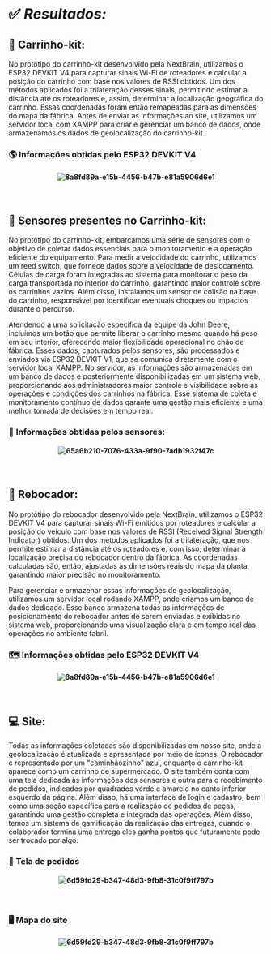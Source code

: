 # :white_check_mark: *Resultados:* 

## 🛒  **Carrinho-kit:**
No protótipo do carrinho-kit desenvolvido pela NextBrain, utilizamos o ESP32 DEVKIT V4 para capturar sinais Wi-Fi de roteadores e calcular a posição do carrinho com base nos valores de RSSI obtidos. Um dos métodos aplicados foi a trilateração desses sinais, permitindo estimar a distância até os roteadores e, assim, determinar a localização geográfica do carrinho. Essas coordenadas foram então remapeadas para as dimensões do mapa da fábrica. Antes de enviar as informações ao site, utilizamos um servidor local com XAMPP para criar e gerenciar um banco de dados, onde armazenamos os dados de geolocalização do carrinho-kit.

### 🌎 **Informações obtidas pelo ESP32 DEVKIT V4**
<h4 align="center"> 
  
![8a8fd89a-e15b-4456-b47b-e81a5906d6e1](https://github.com/user-attachments/assets/eaa6ac19-0818-4357-801a-21d5222199c6)
</h4>
<br>

## 🛒  **Sensores presentes no Carrinho-kit:**
No protótipo do carrinho-kit, embarcamos uma série de sensores com o objetivo de coletar dados essenciais para o monitoramento e a operação eficiente do equipamento. Para medir a velocidade do carrinho, utilizamos um reed switch, que fornece dados sobre a velocidade de deslocamento. Células de carga foram integradas ao sistema para monitorar o peso da carga transportada no interior do carrinho, garantindo maior controle sobre os carrinhos vazios. Além disso, instalamos um sensor de colisão na base do carrinho, responsável por identificar eventuais choques ou impactos durante o percurso.

Atendendo a uma solicitação específica da equipe da John Deere, incluímos um botão que permite liberar o carrinho mesmo quando há peso em seu interior, oferecendo maior flexibilidade operacional no chão de fábrica. Esses dados, capturados pelos sensores, são processados e enviados via ESP32 DEVKIT V1, que se comunica diretamente com o servidor local XAMPP. No servidor, as informações são armazenadas em um banco de dados e posteriormente disponibilizadas em um sistema web, proporcionando aos administradores maior controle e visibilidade sobre as operações e condições dos carrinhos na fábrica. Esse sistema de coleta e monitoramento contínuo de dados garante uma gestão mais eficiente e uma melhor tomada de decisões em tempo real.

### 🤖 **Informações obtidas pelos sensores:**
<h4 align="center"> 
  
![65a6b210-7076-433a-9f90-7adb1932f47c](https://github.com/user-attachments/assets/92dfa2b7-845e-47f8-8f2a-4910d07ae0f0)

</h4>
<br>

## 🚜  **Rebocador:**
No protótipo do rebocador desenvolvido pela NextBrain, utilizamos o ESP32 DEVKIT V4 para capturar sinais Wi-Fi emitidos por roteadores e calcular a posição do veículo com base nos valores de RSSI (Received Signal Strength Indicator) obtidos. Um dos métodos aplicados foi a trilateração, que nos permite estimar a distância até os roteadores e, com isso, determinar a localização precisa do rebocador dentro da fábrica. As coordenadas calculadas são, então, ajustadas às dimensões reais do mapa da planta, garantindo maior precisão no monitoramento.

Para gerenciar e armazenar essas informações de geolocalização, utilizamos um servidor local rodando XAMPP, onde criamos um banco de dados dedicado. Esse banco armazena todas as informações de posicionamento do rebocador antes de serem enviadas e exibidas no sistema web, proporcionando uma visualização clara e em tempo real das operações no ambiente fabril.

### 🗺️ **Informações obtidas pelo ESP32 DEVKIT V4**
<h4 align="center"> 
  
![8a8fd89a-e15b-4456-b47b-e81a5906d6e1](https://github.com/user-attachments/assets/0797bdfa-2582-4969-bf12-a98a0df89456)
</h4>
<br>

## 💻  **Site:**
Todas as informações coletadas são disponibilizadas em nosso site, onde a geolocalização é atualizada e apresentada por meio de ícones. O rebocador é representado por um "caminhãozinho" azul, enquanto o carrinho-kit aparece como um carrinho de supermercado. O site também conta com uma tela dedicada às informações dos sensores e outra para o recebimento de pedidos, indicados por quadrados verde e amarelo no canto inferior esquerdo da página. Além disso, há uma interface de login e cadastro, bem como uma seção específica para a realização de pedidos de peças, garantindo uma gestão completa e integrada das operações. Além disso, temos um sistema de gamificação da realização das entregas, quando o colaborador termina uma entrega eles ganha pontos que futuramente pode ser trocado por algo. 

### :scroll: **Tela de pedidos**
<h4 align="center"> 
  
![6d59fd29-b347-48d3-9fb8-31c0f9ff797b](https://github.com/user-attachments/assets/aff6cb8a-4e9d-4ace-a6d5-df6f8fd5f1bf)
</h4>
<br>

### 🖥️ **Mapa do site**
<h4 align="center"> 
  
![6d59fd29-b347-48d3-9fb8-31c0f9ff797b](https://github.com/user-attachments/assets/aff6cb8a-4e9d-4ace-a6d5-df6f8fd5f1bf)
</h4>
<br>

